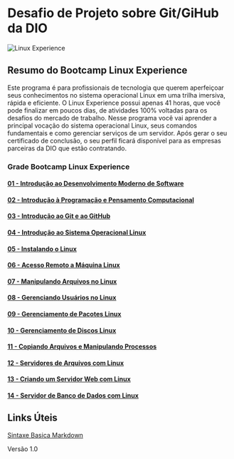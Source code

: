 # Desafio de Projeto sobre Git/GiHub da DIO
![Linux Experience]([https://mdg.imgix.net/assets/images/tux.png?auto=format&fit=clip&q=40&w=100](https://hermes.digitalinnovation.one/tracks/606823c2-8a73-4655-947d-d41b991baf12.png))
## Resumo do Bootcamp Linux Experience
Este programa é para profissionais de tecnologia que querem aperfeiçoar seus conhecimentos no sistema operacional Linux em uma trilha imersiva, rápida e eficiente. O Linux Experience possui apenas 41 horas, que você pode finalizar em poucos dias, de atividades 100% voltadas para os desafios do mercado de trabalho.   Nesse programa você vai aprender a principal vocação do sistema operacional Linux, seus comandos fundamentais e como gerenciar serviços de um servidor.  Após gerar o seu certificado de conclusão, o seu perfil ficará disponível para as empresas parceiras da DIO que estão contratando.

### Grade Bootcamp Linux Experience
#### [01 - Introdução ao Desenvolvimento Moderno de Software](https://github.com/rafacss/dio-desafio-github-primeiro-repositorio/blob/main/cursos/01%20-%20Introdu%C3%A7%C3%A3o%20ao%20Desenvolvimento%20Moderno%20de%20Software/README.md)
#### [02 - Introdução à Programação e Pensamento Computacional](https://github.com/rafacss/dio-desafio-github-primeiro-repositorio/blob/main/cursos/02%20-%20Introdu%C3%A7%C3%A3o%20%C3%A0%20Programa%C3%A7%C3%A3o%20e%20Pensamento%20Computacional/README.md)
#### [03 - Introdução ao Git e ao GitHub](https://github.com/rafacss/dio-desafio-github-primeiro-repositorio/blob/main/cursos/03%20-%20Introdu%C3%A7%C3%A3o%20ao%20Git%20e%20ao%20GitHub/README.md)
#### [04 - Introdução ao Sistema Operacional Linux](https://github.com/rafacss/dio-desafio-github-primeiro-repositorio/blob/main/cursos/04%20-%20Introdu%C3%A7%C3%A3o%20ao%20SIstema%20Operacional%20Linux/README.md)
#### [05 - Instalando o Linux](https://github.com/rafacss/dio-desafio-github-primeiro-repositorio/blob/main/cursos/05%20-%20Instalando%20o%20Linux/README.md)
#### [06 - Acesso Remoto a Máquina Linux](https://github.com/rafacss/dio-desafio-github-primeiro-repositorio/blob/main/cursos/06%20-%20Acesso%20Remoto%20a%20M%C3%A1quina%20Linux/README.md)
#### [07 - Manipulando Arquivos no Linux](https://github.com/rafacss/dio-desafio-github-primeiro-repositorio/blob/main/cursos/07%20-%20Manipulando%20Arquivos%20no%20Linux/README.md)
#### [08 - Gerenciando Usuários no Linux](https://github.com/rafacss/dio-desafio-github-primeiro-repositorio/blob/main/cursos/08%20-%20Gerenciando%20Usu%C3%A1rios%20no%20Linux/README.md)
#### [09 - Gerenciamento de Pacotes Linux](https://github.com/rafacss/dio-desafio-github-primeiro-repositorio/blob/main/cursos/09%20-%20Gerenciamento%20de%20Pacotes%20Linux/README.md)
#### [10 - Gerenciamento de Discos Linux](https://github.com/rafacss/dio-desafio-github-primeiro-repositorio/blob/main/cursos/10%20-%20Gerenciamento%20de%20Discos%20Linux/README.md)
#### [11 - Copiando Arquivos e Manipulando Processos](https://github.com/rafacss/dio-desafio-github-primeiro-repositorio/blob/main/cursos/11%20-%20Copiando%20Arquivos%20e%20Manipulando%20Processos/README.md)
#### [12 - Servidores de Arquivos com Linux](https://github.com/rafacss/dio-desafio-github-primeiro-repositorio/blob/main/cursos/12%20-%20Servidores%20de%20Arquivos%20com%20Linux/README.md)
#### [13 - Criando um Servidor Web com Linux](https://github.com/rafacss/dio-desafio-github-primeiro-repositorio/blob/main/cursos/13%20-%20Criando%20um%20Servidor%20Web%20com%20Linux/README.md)
#### [14 - Servidor de Banco de Dados com Linux](https://github.com/rafacss/dio-desafio-github-primeiro-repositorio/blob/main/cursos/14%20-%20Servidor%20de%20Banco%20de%20Dados%20com%20Linux/README.md)

## Links Úteis
[Sintaxe Basica Markdown](https://www.markdownguide.org/basic-syntax/)

Versão 1.0
